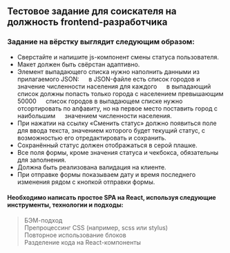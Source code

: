 ## Тестовое задание для соискателя на должность frontend-разработчика

### Задание на вёрстку выглядит следующим образом:

- Сверстайте и напишите js-компонент смены статуса пользователя.
- Макет должен быть свёрстан адаптивно.
- Элемент выпадающего списка нужно наполнить данными из прилагаемого JSON:
&emsp; в JSON-файле есть список городов и значение численности населения для каждого
&emsp; в выпадающий список должны попасть только города с населением превышающим 50000
&emsp; список городов в выпадающем списке нужно отсортировать по алфавиту, но на первое место поставить город с наибольшим
&emsp; значением численности населения.
- При нажатии на ссылку «Сменить статус» должно появиться поле для ввода текста, значением которого будет текущий статус, с возможностью его отредактировать и сохранить.
- Сохранённый статус должен отображаться в серой плашке.
- Все поля формы, кроме значения статуса и чекбокса, обязательны для заполнения.
- Должна быть реализована валидация на клиенте.
- При отправке формы показываем дату и время последнего изменения рядом с кнопкой отправки формы.

#### Необходимо написать простое SPA на React, используя следующие инструменты, технологии и подходы:

> БЭМ-подход \
> Препроцессинг CSS (например, scss или stylus) \
> Повторное использование блоков \
> Разделение кода на React-компоненты